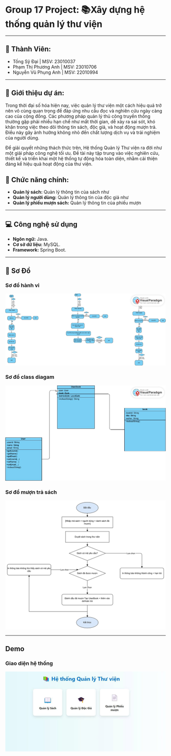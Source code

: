 # Group 17 Project: 📚Xây dựng hệ thống quản lý thư viện
---------------
## 👥 Thành Viên:
* Tống Sỹ Đại | MSV: 	23010037
* Phạm Thị Phương Anh | MSV: 23010706
* Nguyễn Vũ Phụng Anh | MSV: 22010994
---------------
## 📌 Giới thiệu dự án:
Trong thời đại số hóa hiện nay, việc quản lý thư viện một cách hiệu quả trở nên vô cùng quan trọng để đáp ứng nhu cầu đọc và nghiên cứu ngày càng cao của cộng đồng. Các phương pháp quản lý thủ công truyền thống thường gặp phải nhiều hạn chế như mất thời gian, dễ xảy ra sai sót, khó khăn trong việc theo dõi thông tin sách, độc giả, và hoạt động mượn trả. Điều này gây ảnh hưởng không nhỏ đến chất lượng dịch vụ và trải nghiệm của người dùng.

Để giải quyết những thách thức trên, Hệ thống Quản lý Thư viện ra đời như một giải pháp công nghệ tối ưu. Đề tài này tập trung vào việc nghiên cứu, thiết kế và triển khai một hệ thống tự động hóa toàn diện, nhằm cải thiện đáng kể hiệu quả hoạt động của thư viện.
## 📖 Chức năng chính:
* **Quản lý sách:** Quản lý thông tin của sách như
* **Quản lý người dùng:** Quản lý thông tin của độc giả như
* **Quản lý phiếu mượn sách:** Quản lý thông tin của phiếu mượn

---------------
## 💻 Công nghệ sử dụng
* **Ngôn ngữ:** Java.
* **Cơ sở dữ liệu:** MySQL.
* **Framework:** Spring Boot.
---------------
## 🧩 Sơ Đồ
### Sơ đồ hành vi
<img src="img/sodo1.jpg">

### Sơ đồ class diagam
<img src="img/classdiagram.jpg">

### Sơ đồ mượn trả sách
<img src="img/luudomuonsach1.jpg">

---------------

## Demo
### Giao diện hệ thống
<img src="img/daodien.jpg">

 
